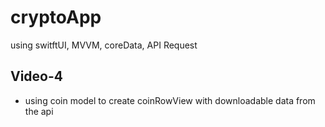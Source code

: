 # cryptoApp
using switftUI, MVVM, coreData, API Request
## Video-4
- using coin model to create coinRowView with downloadable data from the api
